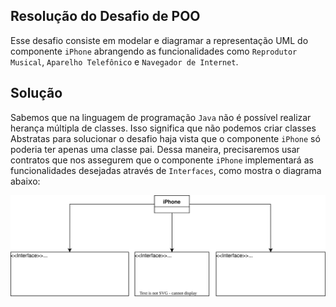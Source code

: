 ## Resolução do Desafio de POO 

Esse desafio consiste em modelar e diagramar a representação UML do componente `iPhone` abrangendo as funcionalidades como `Reprodutor Musical`, `Aparelho Telefônico` e `Navegador de Internet`.

## Solução

Sabemos que na linguagem de programação `Java` não é possível realizar herança múltipla de classes. Isso significa que não podemos criar classes Abstratas para solucionar o desafio haja vista que o componente `iPhone` só poderia ter apenas uma classe pai. Dessa maneira, precisaremos usar contratos que nos assegurem que o componente `iPhone` implementará as funcionalidades desejadas através de `Interfaces`, como mostra o diagrama abaixo:


<img src="./assets/UML-Desafio POO.svg"> 